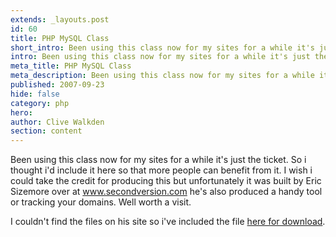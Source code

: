 ```yaml
---
extends: _layouts.post
id: 60
title: PHP MySQL Class
short_intro: Been using this class now for my sites for a while it's just the ticket.
intro: Been using this class now for my sites for a while it's just the ticket.
meta_title: PHP MySQL Class
meta_description: Been using this class now for my sites for a while it's just the ticket.
published: 2007-09-23
hide: false
category: php
hero:
author: Clive Walkden
section: content
---
```


Been using this class now for my sites for a while it's just the ticket. So i thought i'd include it here so that more people can benefit from it. I wish i could take the credit for producing this but unfortunately it was built by Eric Sizemore over at <a href="http://www.secondversion.com" target="_blank" title="Second Version">www.secondversion.com</a> he's also produced a handy tool or tracking your domains. Well worth a visit.

I couldn't find the files on his site so i've included the file <a href="http://blog.cwenterprises.co.uk/wp-content/uploads/2007/09/mysql-class1.txt" title="here for download">here for download</a>.
